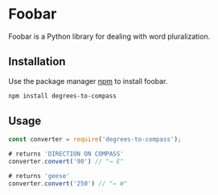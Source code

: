 # Foobar

Foobar is a Python library for dealing with word pluralization.

## Installation

Use the package manager [npm](https://www.npmjs.com/package/degrees-to-compass) to install foobar.

```bash
npm install degrees-to-compass
```

## Usage

```js
const converter = require('degrees-to-compass');

# returns 'DIRECTION ON COMPASS'
converter.convert('90') // "→ E"

# returns 'geese'
converter.convert('250') // "← W"
```

